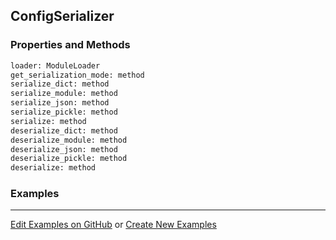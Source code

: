 ## <a id="RynLib.RynUtils.ConfigManager.ConfigSerializer">ConfigSerializer</a>


### Properties and Methods
```python
loader: ModuleLoader
get_serialization_mode: method
serialize_dict: method
serialize_module: method
serialize_json: method
serialize_pickle: method
serialize: method
deserialize_dict: method
deserialize_module: method
deserialize_json: method
deserialize_pickle: method
deserialize: method
```


### Examples


___

[Edit Examples on GitHub](https://github.com/McCoyGroup/References/edit/gh-pages/Documentation/examples/RynLib/RynUtils/ConfigManager/ConfigSerializer.md) or 
[Create New Examples](https://github.com/McCoyGroup/References/new/gh-pages/?filename=Documentation/examples/RynLib/RynUtils/ConfigManager/ConfigSerializer.md)